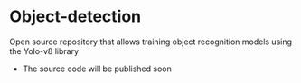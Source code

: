 # Object-detection
 Open source repository that allows training object recognition models using the Yolo-v8 library

- The source code will be published soon

